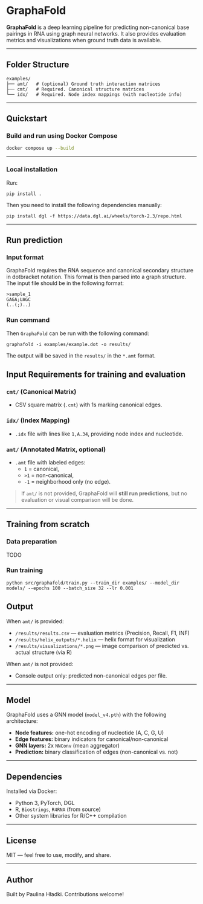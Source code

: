
# GraphaFold

**GraphaFold** is a deep learning pipeline for predicting non-canonical base pairings in RNA using graph neural networks. It also provides evaluation metrics and visualizations when ground truth data is available.

---

## Folder Structure

```
examples/
├── amt/   # (optional) Ground truth interaction matrices
├── cmt/   # Required. Canonical structure matrices
└── idx/   # Required. Node index mappings (with nucleotide info)
```

---

## Quickstart

### Build and run using Docker Compose

```bash
docker compose up --build
```

---
### Local installation
Run:
```
pip install .
```
Then you need to install the following dependencies manually:
```
pip install dgl -f https://data.dgl.ai/wheels/torch-2.3/repo.html
```
---

## Run prediction

### Input format
GraphaFold requires the RNA sequence and canonical secondary structure in dotbracket notation. This format is then parsed into a graph structure.
The input file should be in the following format:
```
>sample_1
GAGA;UAGC
(..(;)..)
```

### Run command
Then `GraphaFold` can be run with the following command:
```
graphafold -i examples/example.dot -o results/
```
The output will be saved in the `results/` in the `*.amt` format.

## Input Requirements for training and evaluation

### `cmt/` (Canonical Matrix)
- CSV square matrix (`.cmt`) with 1s marking canonical edges.

### `idx/` (Index Mapping)
- `.idx` file with lines like `1,A.34`, providing node index and nucleotide.

### `amt/` (Annotated Matrix, optional)
- `.amt` file with labeled edges:
  - `1` = canonical,
  - `>1` = non-canonical,
  - `-1` = neighborhood only (no edge).

> If `amt/` is not provided, GraphaFold will **still run predictions**, but no evaluation or visual comparison will be done.

---

## Training from scratch

### Data preparation
TODO
### Run training
```
python src/graphafold/train.py --train_dir examples/ --model_dir models/ --epochs 100 --batch_size 32 --lr 0.001
```

## Output

When `amt/` is provided:

- `/results/results.csv` — evaluation metrics (Precision, Recall, F1, INF)
- `/results/helix_outputs/*.helix` — helix format for visualization
- `/results/visualizations/*.png` — image comparison of predicted vs. actual structure (via R)

When `amt/` is not provided:

- Console output only: predicted non-canonical edges per file.

---

## Model

GraphaFold uses a GNN model (`model_v4.pth`) with the following architecture:

- **Node features:** one-hot encoding of nucleotide (A, C, G, U)
- **Edge features:** binary indicators for canonical/non-canonical
- **GNN layers:** 2x `NNConv` (mean aggregator)
- **Prediction:** binary classification of edges (non-canonical vs. not)

---


## Dependencies

Installed via Docker:

- Python 3, PyTorch, DGL
- R, `Biostrings`, `R4RNA` (from source)
- Other system libraries for R/C++ compilation

---


## License

MIT — feel free to use, modify, and share.

---

##  Author

Built by Paulina Hładki. Contributions welcome!
